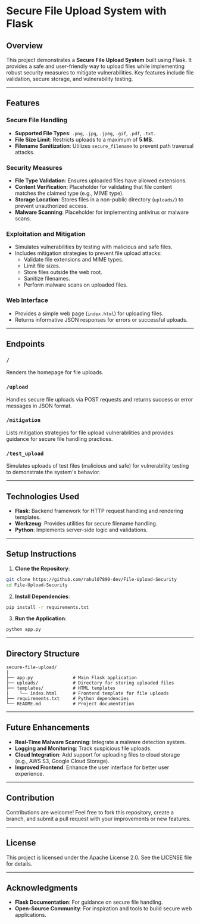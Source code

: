 # Secure File Upload System with Flask

## Overview
This project demonstrates a **Secure File Upload System** built using Flask. It provides a safe and user-friendly way to upload files while implementing robust security measures to mitigate vulnerabilities. Key features include file validation, secure storage, and vulnerability testing.

---

## Features

### Secure File Handling
- **Supported File Types**: `.png`, `.jpg`, `.jpeg`, `.gif`, `.pdf`, `.txt`.
- **File Size Limit**: Restricts uploads to a maximum of **5 MB**.
- **Filename Sanitization**: Utilizes `secure_filename` to prevent path traversal attacks.

### Security Measures
- **File Type Validation**: Ensures uploaded files have allowed extensions.
- **Content Verification**: Placeholder for validating that file content matches the claimed type (e.g., MIME type).
- **Storage Location**: Stores files in a non-public directory (`uploads/`) to prevent unauthorized access.
- **Malware Scanning**: Placeholder for implementing antivirus or malware scans.

### Exploitation and Mitigation
- Simulates vulnerabilities by testing with malicious and safe files.
- Includes mitigation strategies to prevent file upload attacks:
  - Validate file extensions and MIME types.
  - Limit file sizes.
  - Store files outside the web root.
  - Sanitize filenames.
  - Perform malware scans on uploaded files.

### Web Interface
- Provides a simple web page (`index.html`) for uploading files.
- Returns informative JSON responses for errors or successful uploads.

---

## Endpoints

### `/`
Renders the homepage for file uploads.

### `/upload`
Handles secure file uploads via POST requests and returns success or error messages in JSON format.

### `/mitigation`
Lists mitigation strategies for file upload vulnerabilities and provides guidance for secure file handling practices.

### `/test_upload`
Simulates uploads of test files (malicious and safe) for vulnerability testing to demonstrate the system's behavior.

---

## Technologies Used
- **Flask**: Backend framework for HTTP request handling and rendering templates.
- **Werkzeug**: Provides utilities for secure filename handling.
- **Python**: Implements server-side logic and validations.

---

## Setup Instructions

1. **Clone the Repository**:
 ```bash
 git clone https://github.com/rahul07890-dev/File-Upload-Security
 cd File-Upload-Security
 ```
2. **Install Dependencies**:
```bash
pip install -r requirements.txt
```
3. **Run the Application**:
```bash
python app.py
```

---

## Directory Structure
```
secure-file-upload/
|
├── app.py               # Main Flask application
├── uploads/             # Directory for storing uploaded files
├── templates/           # HTML templates
|    └── index.html      # Frontend template for file uploads
├── requirements.txt     # Python dependencies
└── README.md            # Project documentation
```
---

## Future Enhancements
- **Real-Time Malware Scanning**: Integrate a malware detection system.
- **Logging and Monitoring**: Track suspicious file uploads.
- **Cloud Integration**: Add support for uploading files to cloud storage (e.g., AWS S3, Google Cloud Storage).
- **Improved Frontend**: Enhance the user interface for better user experience.
---

## Contribution
Contributions are welcome! Feel free to fork this repository, create a branch, and submit a pull request with your improvements or new features.

---

## License
This project is licensed under the Apache License 2.0. See the LICENSE file for details.

---

## Acknowledgments
- **Flask Documentation**: For guidance on secure file handling.
- **Open-Source Community**: For inspiration and tools to build secure web applications.
